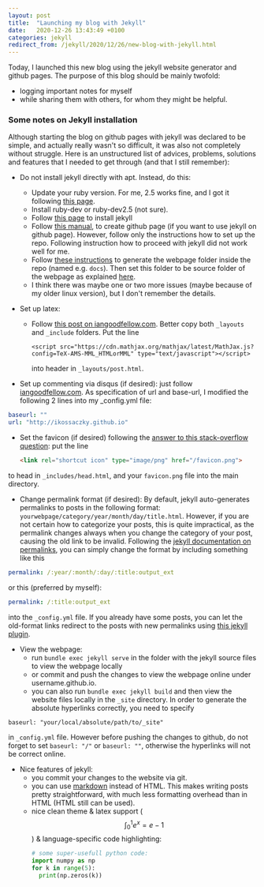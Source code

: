 ```yaml
---
layout: post
title:  "Launching my blog with Jekyll"
date:   2020-12-26 13:43:49 +0100
categories: jekyll
redirect_from: /jekyll/2020/12/26/new-blog-with-jekyll.html
---
```

Today, I launched this new blog using the jekyll website generator and github pages. The purpose of this blog should be mainly twofold:
 - logging important notes for myself
 - while sharing them with others, for whom they might be helpful.

### Some notes on Jekyll installation
Although starting the blog on github pages with jekyll was declared to be simple, and actually really wasn't so difficult, it was also not completely without struggle.
Here is an unstructured list of advices, problems, solutions and features that I needed to get through (and that I still remember):
- Do not install jekyll directly with apt. Instead, do this:
  - Update your ruby version. For me, 2.5 works fine, and I got it following [this page](https://cloudwafer.com/blog/installing-ruby-on-ubuntu-16-18/).
  - Install ruby-dev or ruby-dev2.5 (not sure).
  - Follow [this page](https://jekyllrb.com/docs/installation/ubuntu/) to install jekyll
  - Follow [this manual](https://docs.github.com/en/free-pro-team@latest/github/working-with-github-pages/creating-a-github-pages-site-with-jekyll), to create github page (if you want to use jekyll on github page). However, follow only the instructions how to set up the repo. Following instruction how to proceed with jekyll did not work well for me.
  - Follow [these instructions](https://jekyllrb.com/docs/) to generate the webpage folder inside the repo (named e.g. `docs`). Then set this folder to be source folder of the webpage as explained [here](https://docs.github.com/en/free-pro-team@latest/github/working-with-github-pages/configuring-a-publishing-source-for-your-github-pages-site#choosing-a-publishing-source).
  - I think there was maybe one or two more issues (maybe because of my older linux version), but I don't remember the details.

- Set up latex:
  - Follow [this post on iangoodfellow.com](http://www.iangoodfellow.com/blog/jekyll/markdown/tex/2016/11/07/latex-in-markdown.html). Better copy both `_layouts` and `_include` folders. Put the  line 
    ```
    <script src="https://cdn.mathjax.org/mathjax/latest/MathJax.js?config=TeX-AMS-MML_HTMLorMML" type="text/javascript"></script>
    ``` 
    into header in `_layouts/post.html`.
- Set up commenting via disqus (if desired): just follow [iangoodfellow.com](http://www.iangoodfellow.com/blog/disqus/jekyll/2016/11/22/adding-disqus-to-jekyll.html). As specification of url and base-url, I modified the following 2 lines into my _config.yml file:
```yaml
baseurl: "" 
url: "http://ikossaczky.github.io"
```
- Set the favicon (if desired) following the [answer to this stack-overflow question](https://stackoverflow.com/questions/30551501/unable-to-set-favicon-using-jekyll-and-github-pages): put the line 
    ```html
    <link rel="shortcut icon" type="image/png" href="/favicon.png">
    ```
to head in `_includes/head.html`, and your `favicon.png` file into the main directory.

- Change permalink format (if desired): By default, jekyll auto-generates permalinks to posts in the following format: `yourwebpage/category/year/month/day/title.html`. However, if you are not certain how to categorize your posts, this is quite impractical, as the permalink changes always when you change the category of your post, causing the old link to be invalid. Following the [jekyll documentation on permalinks](https://jekyllrb.com/docs/permalinks/), you can simply change the format by including something like this
```yaml
permalink: /:year/:month/:day/:title:output_ext
```
or this (preferred by myself):
```yaml
permalink: /:title:output_ext
```
into the `_config.yml` file. If you already have some posts, you can let the old-format links redirect to the posts with new permalinks using [this jekyll plugin](https://github.com/jekyll/jekyll-redirect-from).

- View the webpage:
  - run `bundle exec jekyll serve` in the folder with the jekyll source files to view the webpage locally
  - or commit and push the changes to view the webpage online under username.github.io.
  - you can also run `bundle exec jekyll build` and then view the website files locally in the `_site` directory. In order to generate the absolute hyperlinks correctly, you need to specify 
```
baseurl: "your/local/absolute/path/to/_site"
```
 in `_config.yml` file. However before pushing the changes to github, do not forget to set `baseurl: "/"` or `baseurl: ""`, otherwise the hyperlinks will not be correct online.

- Nice features of jekyll:
  - you commit your changes to the website via git. 
  - you can use [markdown][markdown-guide] instead of HTML. This makes writing posts pretty straightforward, with much less formatting overhead than in HTML (HTML still can be used).
  - nice clean theme & latex support ($$\int_0^1e^x=e-1$$) & language-specific code highlighting:
    ```python
    # some super-usefull python code:
    import numpy as np
    for k in range(5):
      print(np.zeros(k))
    ```

[markdown-guide]: https://guides.github.com/features/mastering-markdown/
